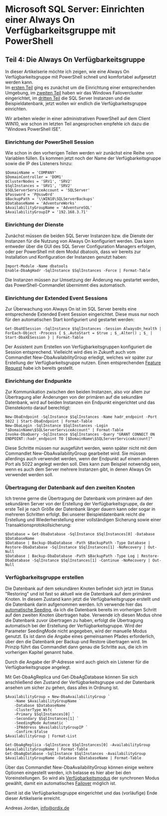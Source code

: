# Microsoft SQL Server: Einrichten einer Always On Verfügbarkeitsgruppe mit PowerShell

## Teil 4: Die Always On Verfügbarkeitsgruppe

In dieser Artikelserie möchte ich zeigen, wie eine Always On Verfügbarkeitsgruppe mit PowerShell schnell und komfortabel aufgesetzt werden kann.  
Im [ersten Teil](LINK) ging es zunächst um die Einrichtung einer entsprechenden Umgebung, im [zweiten Teil](LINK) haben wir das Windows Failovercluster eingerichtet, im [dritten Teil](LINK) die SQL Server Instanzen und die Beispieldatenbank, jetzt wollen wir endlich die Verfügbarkeitsgruppe einrichten.

Wir arbeiten wieder in einer administrativen PowerShell auf dem Client WIN10, wie schon im letzten Teil angesprochen empfehle ich dazu die "Windows PowerShell ISE". 


### Einrichtung der PowerShell Session

Wie schon in den vorherigen Teilen werden wir zunächst eine Reihe von Variablen füllen. Es kommen jetzt noch der Name der Verfügbarkeitsgruppe sowie die IP des Listeners hinzu:

	$DomainName = 'COMPANY'
	$DomainController = 'DOM1'
	$ClusterNodes = 'SRV1', 'SRV2'
	$SqlInstances = 'SRV1', 'SRV2'
	$SQLServerServiceAccount = 'SQLServer'
	$Password = 'P@ssw0rd'
	$BackupPath = '\\WIN10\SQLServerBackups'
	$DatabaseName = 'AdventureWorks'
	$AvailabilityGroupName = 'AdventureSQL'
	$AvailabilityGroupIP = '192.168.3.71'
	

### Einrichtung der Dienste

Zunächst müssen die beiden SQL Server Instanzen bzw. die Dienste der Instanzen für die Nutzung von Always On konfiguriert werden. Das kann entweder über die GUI des SQL Server Configuration Managers erfolgen, oder per PowerShell mit dem Modul dbatools, dass wir bereits zur Installation und Konfiguration der Instanzen genutzt haben: 

	Import-Module -Name dbatools
	Enable-DbaAgHadr -SqlInstance $SqlInstances -Force | Format-Table

Die Instanzen müssen zur Umsetzung der Änderung neu gestartet werden, das PowerShell-Commandlet übernimmt dies automatisch.


### Einrichtung der Extended Event Sessions

Zur Überwachung von Always On ist im SQL Server bereits eine entsprechende Extended Event Session eingerichtet. Diese muss nur noch für den automatischen Start konfiguriert und gestartet werden:

	Get-DbaXESession -SqlInstance $SqlInstances -Session AlwaysOn_health | ForEach-Object -Process { $_.AutoStart = $true ; $_.Alter() ; $_ | Start-DbaXESession } | Format-Table

Der Assistent zum Erstellen von Verfügbarkeitsgruppen konfiguriert die Session entsprechend. Vielleicht wird dies in Zukunft auch vom Commandlet New-DbaAvailabilityGroup erledigt, welches wir später zur Erstellung der Verfügbarkeitsgruppe nutzen. Einen entsprechenden [Feature Request](https://github.com/sqlcollaborative/dbatools/issues/6603) habe ich bereits gestellt.


### Einrichtung der Endpunkte

Zur Kommunikation zwischen den beiden Instanzen, also vor allem zur Übertragung aller Änderungen von der primären auf die sekundäre Datenbank, wird auf beiden Instanzen ein Endpunkt eingerichtet und das Dienstekonto darauf berechtigt:
   
	New-DbaEndpoint -SqlInstance $SqlInstances -Name hadr_endpoint -Port 5022 | Start-DbaEndpoint | Format-Table
	New-DbaLogin -SqlInstance $SqlInstances -Login "$DomainName\$SQLServerServiceAccount" | Format-Table
	Invoke-DbaQuery -SqlInstance $SqlInstances -Query "GRANT CONNECT ON ENDPOINT::hadr_endpoint TO [$DomainName\$SQLServerServiceAccount]"

Diese Schritte müssen nur ausgeführt werden, wenn später nicht mit dem Commandlet New-DbaAvailabilityGroup gearbeitet wird. Sie müssen allerdings auch verwendet werden, wenn der Endpunkt auf einem anderen Port als 5022 angelegt werden soll. Dies kann zum Beispiel notwendig sein, wenn es auch dem Server mehrere Instanzen gibt, in denen Always On verwendet werden soll.


### Übertragung der Datenbank auf den zweiten Knoten

Ich trenne gerne die Übertragung der Datenbank vom primären auf den sekundären Server von der Erstellung der Verfügbarkeitsgruppe, da der erste Teil je nach Größe der Datenbank länger dauern kann oder sogar in mehreren Schritten erfolgt. Bei unserer Beispieldatenbank reicht die Erstellung und Wiederherstellung einer vollständigen Sicherung sowie einer Transaktionsprotokollsicherung:  
 
	$Database = Get-DbaDatabase -SqlInstance $SqlInstances[0] -Database $DatabaseName
	$Database | Backup-DbaDatabase -Path $BackupPath -Type Database | Restore-DbaDatabase -SqlInstance $SqlInstances[1] -NoRecovery | Out-Null
	$Database | Backup-DbaDatabase -Path $BackupPath -Type Log | Restore-DbaDatabase -SqlInstance $SqlInstances[1] -Continue -NoRecovery | Out-Null


### Verfügbarkeitsgruppe erstellen

Die Datenbank auf dem sekundären Knoten befindet sich jetzt im Status "Restoring" und ist fast so aktuell wie die Datenbank auf dem primären Knoten. In diesem Zustand kann jetzt die Verfügbarkeitsgruppe erstellt und die Datenbank darin aufgenommen werden. Ich verwende hier das [automatische Seeding](https://docs.microsoft.com/de-de/sql/database-engine/availability-groups/windows/automatic-seeding-secondary-replicas), da ich die Datenbank bereits im vorherigen Schritt auf den zweiten Knoten übertragen habe. Verwende ich diesen Modus ohne die Datenbank zuvor übertragen zu haben, erfolgt die Übertragung automatisch bei der Erstellung der Verfügbarkeitsgruppe. Wird der Parameter SeedingMode nicht angegeben, wird der manuelle Modus genutzt. Es ist dann die Angabe eines gemeinsamen Pfades erforderlich, über den die Datenbank per Backup und Restore übertragen wird. Im Prinzip führt das Commandlet dann genau die Schritte aus, die ich im vorherigen Kapitel genannt habe.

Durch die Angabe der IP-Adresse wird auch gleich ein Listener für die Verfügbarkeitsgruppe angelegt.

Mit Get-DbaAgReplica und Get-DbaAgDatabase können Sie sich anschließend den Zustand der Verfügbarkeitsgruppe und der Datenbank ansehen um sicher zu gehen, dass alles in Ordnung ist.

	$AvailabilityGroup = New-DbaAvailabilityGroup `
		-Name $AvailabilityGroupName `
		-Database $DatabaseName `
    	-ClusterType Wsfc `
    	-Primary $SqlInstances[0] `
    	-Secondary $SqlInstances[1] `
    	-SeedingMode Automatic `
        -IPAddress $AvailabilityGroupIP `
    	-Confirm:$false
	$AvailabilityGroup | Format-List

	Get-DbaAgReplica -SqlInstance $SqlInstances[0] -AvailabilityGroup $AvailabilityGroupName | Format-Table
	Get-DbaAgDatabase -SqlInstance $SqlInstances -AvailabilityGroup $AvailabilityGroupName -Database $DatabaseName | Format-Table


Über das Commandlet New-DbaAvailabilityGroup können einige weitere Optionen eingestellt werden, ich belasse es hier aber bei den Voreinstellungen. So wird als [Verfügbarkeitsmodus](https://docs.microsoft.com/de-de/sql/database-engine/availability-groups/windows/availability-modes-always-on-availability-groups) der synchronen Modus gewählt, damit ein automatisches [Failover](https://docs.microsoft.com/de-de/sql/database-engine/availability-groups/windows/failover-and-failover-modes-always-on-availability-groups) möglich ist.

Damit ist die Verfügbarkeitsgruppe eingerichtet und das (vorläufige) Ende dieser Artikelserie erreicht.

Andreas Jordan, info@ordix.de
